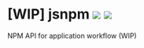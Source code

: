 # [WIP] jsnpm [![](https://img.shields.io/npm/v/jsnpm.svg)](https://www.npmjs.com/package/jsnpm) [![](https://img.shields.io/badge/source--000000.svg?logo=github&style=social)](https://github.com/omrilotan/mono/tree/master/packages/jsnpm)

NPM API for application workflow (WIP)
